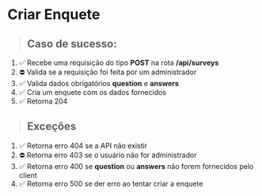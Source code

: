 # Criar Enquete

> ## Caso de sucesso:
1. ✅ Recebe uma requisição do tipo **POST** na rota **/api/surveys**
1. ⛔ Valida se a requisição foi feita por um administrador
1. ✅ Valida dados obrigatórios **question** e **answers**
1. ✅ Cria um enquete com os dados fornecidos
1. ✅ Retorna 204

> ## Exceções
1. ✅ Retorna erro 404 se a API não existir
1. ⛔ Retorna erro 403 se o usuário não for administrador
1. ✅ Retorna erro 400 se **question** ou **answers** não forem fornecidos pelo client
1. ✅ Retorna erro 500 se der erro ao tentar criar a enquete